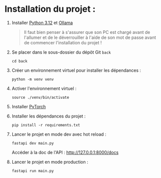 # Installation du projet :

1. Installer [Python 3.12](https://www.python.org/downloads/) et [Ollama](https://ollama.com/)
   > Il faut bien penser à s'assurer que son PC est chargé avant de l'allumer et de le déverrouiller à l'aide de son mot de passe avant de commencer l'installation du projet !

2. Se placer dans le sous-dossier du dépôt Git `back`
      ```shell
   cd back
   ```

3. Créer un environnement virtuel pour installer les dépendances :
   ```shell
   python -m venv venv
   ```

4. Activer l'environnement virtuel :
   ```shell
   source ./venv/bin/activate
   ```

5. Installer [PyTorch](https://pytorch.org/get-started/locally/)

6. Installer les dépendances du projet :
   ```shell
   pip install -r requirements.txt
   ```

7. Lancer le projet en mode dev avec hot reload :
   ```shell
   fastapi dev main.py
   ```
   Accéder à la doc de l'API : http://127.0.0.1:8000/docs

8. Lancer le projet en mode production :
   ```shell
   fastapi run main.py
   ```
